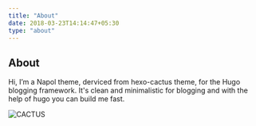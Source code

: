 ```yaml
---
title: "About"
date: 2018-03-23T14:14:47+05:30
type: "about"
---
```


## About 

Hi, I’m a Napol theme, derviced from hexo-cactus theme, for the Hugo blogging framework.  It's clean and minimalistic for blogging and with the help of hugo you can build me fast.

![CACTUS](/images/logo.png)